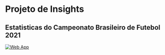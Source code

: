 # Projeto de Insights
## Estatisticas do Campeonato Brasileiro de Futebol 2021

<a href="https://share.streamlit.io/marcosrmg/estatisticas-de-futebol/main/src/app.py" target="_blank">

<image src="img/estatisticas_brasileirao.png" alt="Web App">

</a>
